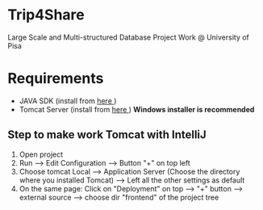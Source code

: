 # Trip4Share
Large Scale and Multi-structured Database Project Work @ University of Pisa

<h1> Requirements </h1>
<ul> 
    <li> JAVA SDK (install from <a href="https://www.oracle.com/java/technologies/downloads/"> here </a>) </li>
    <li> Tomcat Server (install from <a href="https://tomcat.apache.org/download-90.cgi"> here </a>) <strong> Windows installer is recommended</strong> </li>       
</ul>

<h2> Step to make work Tomcat with IntelliJ </h2>

<ol> 
    <li> Open project </li>
    <li> Run --> Edit Configuration --> Button "+" on top left </li> 
    <li> Choose tomcat Local --> Application Server (Choose the directory where you installed Tomcat) --> Left all the other settings as default </li>
    <li> On the same page: Click on "Deployment" on top --> "+" button --> external source --> choose dir "frontend" of the project tree </li>       
</ol>